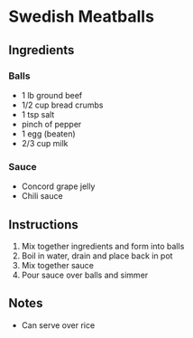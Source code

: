 # Swedish Meatballs

## Ingredients

### Balls
- 1 lb ground beef
- 1/2 cup bread crumbs
- 1 tsp salt
- pinch of pepper
- 1 egg (beaten)
- 2/3 cup milk

### Sauce
- Concord grape jelly
- Chili sauce

## Instructions

1. Mix together ingredients and form into balls
2. Boil in water, drain and place back in pot
3. Mix together sauce
4. Pour sauce over balls and simmer

## Notes
- Can serve over rice